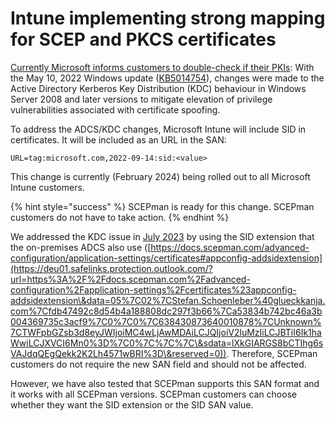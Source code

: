 # Intune implementing strong mapping for SCEP and PKCS certificates

[Currently Microsoft informs customers to double-check if their PKIs](https://techcommunity.microsoft.com/t5/intune-customer-success/support-tip-implementing-strong-mapping-in-microsoft-intune/ba-p/4053376): With the May 10, 2022 Windows update ([KB5014754](https://support.microsoft.com/topic/kb5014754-certificate-based-authentication-changes-on-windows-domain-controllers-ad2c23b0-15d8-4340-a468-4d4f3b188f16)), changes were made to the Active Directory Kerberos Key Distribution (KDC) behaviour in Windows Server 2008 and later versions to mitigate elevation of privilege vulnerabilities associated with certificate spoofing.

To address the ADCS/KDC changes, Microsoft Intune will include SID in certificates. It will be included as an URL in the SAN:

```
URL=tag:microsoft.com,2022-09-14:sid:<value>
```

This change is currently (February 2024) being rolled out to all Microsoft Intune customers.

{% hint style="success" %}
SCEPman is ready for this change. SCEPman customers do not have to take action.
{% endhint %}

We addressed the KDC issue in [July 2023](https://docs.scepman.com/changelog#scepman-2.5.892) by using the SID extension that the on-premises ADCS also use ([https://docs.scepman.com/advanced-configuration/application-settings/certificates#appconfig-addsidextension](https://deu01.safelinks.protection.outlook.com/?url=https%3A%2F%2Fdocs.scepman.com%2Fadvanced-configuration%2Fapplication-settings%2Fcertificates%23appconfig-addsidextension\&data=05%7C02%7CStefan.Schoenleber%40glueckkanja.com%7Cfdb47492c8d54b4a188808dc297f3b66%7Ca53834b742bc46a3b004369735c3acf9%7C0%7C0%7C638430873640010878%7CUnknown%7CTWFpbGZsb3d8eyJWIjoiMC4wLjAwMDAiLCJQIjoiV2luMzIiLCJBTiI6Ik1haWwiLCJXVCI6Mn0%3D%7C0%7C%7C%7C\&sdata=lXkGIARGS8bCTIhg6sVAJdqQEgQekk2K2Lh4571wBRI%3D\&reserved=0)). Therefore, SCEPman customers do not require the new SAN field and should not be affected.&#x20;

However, we have also tested that SCEPman supports this SAN format and it works with all SCEPman versions. SCEPman customers can choose whether they want the SID extension or the SID SAN value.
